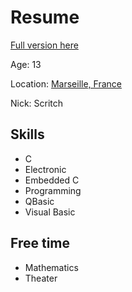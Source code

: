 # Resume

[Full version here](http://www.linkedin.com/pub/gawen-arab/5/ab7/2a8)

Age: 13

Location: [Marseille, France](https://maps.google.com/maps?q=Marseille%2C+France)

Nick: Scritch

## Skills
* C
* Electronic
* Embedded C
* Programming
* QBasic
* Visual Basic

## Free time
* Mathematics
* Theater

